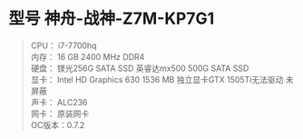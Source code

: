 型号 神舟-战神-Z7M-KP7G1
====
>CPU： i7-7700hq<br>
>内存： 16 GB 2400 MHz DDR4<br>
>硬盘： 镁光256G SATA SSD 英睿达mx500 500G SATA SSD<br>
>显卡： Intel HD Graphics 630 1536 MB 独立显卡GTX 1505Ti无法驱动 未屏蔽<br>
>声卡： ALC236<br>
>网卡： 原装网卡<br>
>OC版本：0.7.2<br>
